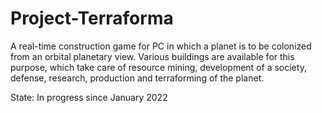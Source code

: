 # Project-Terraforma

A real-time construction game for PC in which a planet is to be colonized from an orbital planetary view. 
Various buildings are available for this purpose, which take care of resource mining, 
development of a society, defense, research, production and terraforming of the planet.

State:
In progress since January 2022
